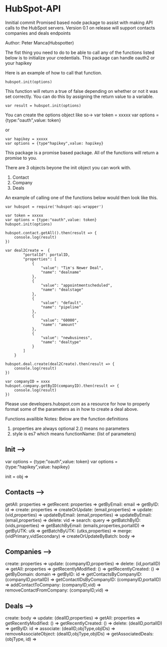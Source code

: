 # HubSpot-API
Innitial commit
Promised based node package to assist with making API calls to the HubSpot 
servers.  Version 0.1 on release will support contacts companies and deals 
endpoints


Author: Peter Manca(Hubspotter)

The fist thing you need to do to be able to call any of the functions listed 
below is to initialize your credentials.  This package can handle oauth2 or 
your hapikey

Here is an example of how to call that function. 

	hubspot.init(options)

This function will return a true of false depending on whether or not it was set correctly. You can do this by assigning the return value to a variable. 

	var result = hubspot.init(options)

You can create the options object like so->
	var token = xxxxx
	var options = {type:"oauth",value: token}

or 

	var hapikey = xxxxx
	var options = {type"hapikey",value: hapikey}

This package is a promise based package. All of the functions will return a promise to you.  

There are 3 objects beyone the init object you can work with. 
1. Contact
2. Company
3. Deals

An example of calling one of the functions below would then look like this. 

	var hubspot = require('hubspot-api-wrapper')

	var token = xxxxx
	var options = {type:"oauth",value: token}
	hubspot.init(options)

	hubspot.contact.getAll().then(result => {
		console.log(result)
	})

	var deal2Create =  {
            "portalId": portalID,
            "properties": [
                {
                    "value": "Tim's Newer Deal",
                    "name": "dealname"
                },
                {
                    "value": "appointmentscheduled",
                    "name": "dealstage"
                },
                {
                    "value": "default",
                    "name": "pipeline"
                },
                {
                    "value": "60000",
                    "name": "amount"
                },
                {
                    "value": "newbusiness",
                    "name": "dealtype"
                }
            ]
        }
	
	hubspot.deal.create(deal2Create).then(result => {
		console.log(result)
	})

	var companyID = xxxx
	hubspot.company.getByID(companyID).then(result => {
		console.log(result)
	})


Please use developers.hubspot.com as a resource for how to properly format 
some of the parameters as in how to create a deal above. 




Functions availible
Notes:
Below are the function definitions
1. properties are always optional
2.() means no parameters
3. style is es7 which means functionName: (list of parameters)

Init -->
---------------------


var options = {type:"oauth",value: token}
var options = {type:"hapikey",value: hapikey}

init = obj =>

Contacts -->
----------------------
getAll: properties =>
getRecent: properties =>
getByEmail: email =>
getByID: id =>
create: properties =>
createOrUpdate: (email,properties) =>
update: (vid,properties) =>
updateByEmail: (email,properties) => 
updateByEmail: (email,properties) =>
delete: vid => 
search: query => 
getBatchByID: (vids,properties) =>
getBatchByEmail: (emails,properties,portalID) =>
getByUTK: utk =>
getBatchByUTK: (utks,properties) => 
merge: (vidPrimary,vidSecondary) =>
createOrUpdateByBatch: body =>

Companies -->
----------------------

create: properties => 
update: (companyID,properties) => 
delete: (id,portalID) => 
getAll: properties =>
getRecentlyModified: () =>
getRecentlyCreated: () =>
getByDomain: domain =>
getByID: id =>
getContactsByCompanyID: (companyID,portalID) =>
getContactIDsByCompanyID: (companyID,portalID) =>
addContactToCompany: (companyID,vid) =>
removeContactFromCompany: (companyID,vid) =>

Deals -->
----------------------
create: body =>
update: (dealID,properties) =>
getAll: properties =>
getRecentlyModified: () =>
getRecentlyCreated: () =>
delete: (dealID,portalID) =>
getByID: id =>
associate: (dealID,objType,objIDs) =>
removeAssociateObject: (dealID,objType,objIDs) =>
getAssociatedDeals: (objType, id) =>